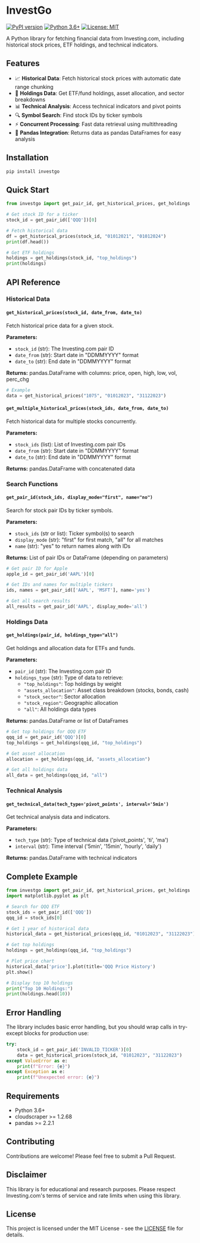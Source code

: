 # InvestGo

[![PyPI version](https://badge.fury.io/py/investgo.svg)](https://badge.fury.io/py/investgo)
[![Python 3.6+](https://img.shields.io/badge/python-3.6+-blue.svg)](https://www.python.org/downloads/)
[![License: MIT](https://img.shields.io/badge/License-MIT-yellow.svg)](https://opensource.org/licenses/MIT)

A Python library for fetching financial data from Investing.com, including historical stock prices, ETF holdings, and technical indicators.

## Features

- 📈 **Historical Data**: Fetch historical stock prices with automatic date range chunking
- 🏢 **Holdings Data**: Get ETF/fund holdings, asset allocation, and sector breakdowns
- 📊 **Technical Analysis**: Access technical indicators and pivot points
- 🔍 **Symbol Search**: Find stock IDs by ticker symbols
- ⚡ **Concurrent Processing**: Fast data retrieval using multithreading
- 🐼 **Pandas Integration**: Returns data as pandas DataFrames for easy analysis

## Installation

```bash
pip install investgo
```

## Quick Start

```python
from investgo import get_pair_id, get_historical_prices, get_holdings

# Get stock ID for a ticker
stock_id = get_pair_id(['QQQ'])[0]

# Fetch historical data
df = get_historical_prices(stock_id, "01012021", "01012024")
print(df.head())

# Get ETF holdings
holdings = get_holdings(stock_id, "top_holdings")
print(holdings)
```

## API Reference

### Historical Data

#### `get_historical_prices(stock_id, date_from, date_to)`

Fetch historical price data for a given stock.

**Parameters:**
- `stock_id` (str): The Investing.com pair ID
- `date_from` (str): Start date in "DDMMYYYY" format
- `date_to` (str): End date in "DDMMYYYY" format

**Returns:** pandas.DataFrame with columns: price, open, high, low, vol, perc_chg

```python
# Example
data = get_historical_prices("1075", "01012023", "31122023")
```

#### `get_multiple_historical_prices(stock_ids, date_from, date_to)`

Fetch historical data for multiple stocks concurrently.

**Parameters:**
- `stock_ids` (list): List of Investing.com pair IDs
- `date_from` (str): Start date in "DDMMYYYY" format  
- `date_to` (str): End date in "DDMMYYYY" format

**Returns:** pandas.DataFrame with concatenated data

### Search Functions

#### `get_pair_id(stock_ids, display_mode="first", name="no")`

Search for stock pair IDs by ticker symbols.

**Parameters:**
- `stock_ids` (str or list): Ticker symbol(s) to search
- `display_mode` (str): "first" for first match, "all" for all matches
- `name` (str): "yes" to return names along with IDs

**Returns:** List of pair IDs or DataFrame (depending on parameters)

```python
# Get pair ID for Apple
apple_id = get_pair_id('AAPL')[0]

# Get IDs and names for multiple tickers
ids, names = get_pair_id(['AAPL', 'MSFT'], name='yes')

# Get all search results
all_results = get_pair_id('AAPL', display_mode='all')
```

### Holdings Data

#### `get_holdings(pair_id, holdings_type="all")`

Get holdings and allocation data for ETFs and funds.

**Parameters:**
- `pair_id` (str): The Investing.com pair ID
- `holdings_type` (str): Type of data to retrieve:
  - `"top_holdings"`: Top holdings by weight
  - `"assets_allocation"`: Asset class breakdown (stocks, bonds, cash)
  - `"stock_sector"`: Sector allocation
  - `"stock_region"`: Geographic allocation
  - `"all"`: All holdings data types

**Returns:** pandas.DataFrame or list of DataFrames

```python
# Get top holdings for QQQ ETF
qqq_id = get_pair_id('QQQ')[0]
top_holdings = get_holdings(qqq_id, "top_holdings")

# Get asset allocation
allocation = get_holdings(qqq_id, "assets_allocation")

# Get all holdings data
all_data = get_holdings(qqq_id, "all")
```

### Technical Analysis

#### `get_technical_data(tech_type='pivot_points', interval='5min')`

Get technical analysis data and indicators.

**Parameters:**
- `tech_type` (str): Type of technical data ('pivot_points', 'ti', 'ma')
- `interval` (str): Time interval ('5min', '15min', 'hourly', 'daily')

**Returns:** pandas.DataFrame with technical indicators

## Complete Example

```python
from investgo import get_pair_id, get_historical_prices, get_holdings
import matplotlib.pyplot as plt

# Search for QQQ ETF
stock_ids = get_pair_id(['QQQ'])
qqq_id = stock_ids[0]

# Get 1 year of historical data
historical_data = get_historical_prices(qqq_id, "01012023", "31122023")

# Get top holdings
holdings = get_holdings(qqq_id, "top_holdings")

# Plot price chart
historical_data['price'].plot(title='QQQ Price History')
plt.show()

# Display top 10 holdings
print("Top 10 Holdings:")
print(holdings.head(10))
```

## Error Handling

The library includes basic error handling, but you should wrap calls in try-except blocks for production use:

```python
try:
    stock_id = get_pair_id('INVALID_TICKER')[0]
    data = get_historical_prices(stock_id, "01012023", "31122023")
except ValueError as e:
    print(f"Error: {e}")
except Exception as e:
    print(f"Unexpected error: {e}")
```

## Requirements

- Python 3.6+
- cloudscraper >= 1.2.68
- pandas >= 2.2.1

## Contributing

Contributions are welcome! Please feel free to submit a Pull Request.

## Disclaimer

This library is for educational and research purposes. Please respect Investing.com's terms of service and rate limits when using this library.

## License

This project is licensed under the MIT License - see the [LICENSE](LICENSE) file for details.
